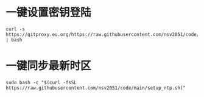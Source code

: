 # 一键设置密钥登陆
 ```
 curl -s https://gitproxy.eu.org/https://raw.githubusercontent.com/nsv2051/code/main/add_ssh_key.sh | bash
 ```
# 一键同步最新时区
```
sudo bash -c "$(curl -fsSL https://raw.githubusercontent.com/nsv2051/code/main/setup_ntp.sh)"
```
